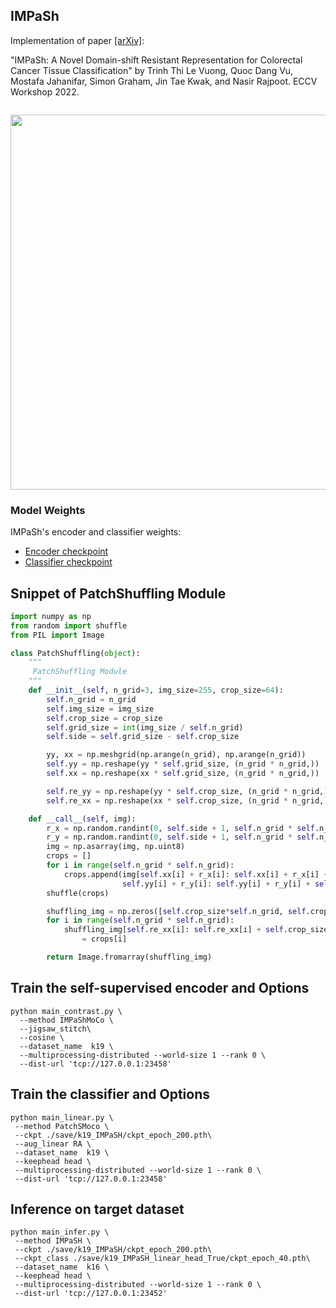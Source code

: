 ## IMPaSh

Implementation of paper [[arXiv]](https://arxiv.org/abs/2208.11052): 

"IMPaSh: A Novel Domain-shift Resistant Representation for Colorectal Cancer Tissue Classification"
by Trinh Thi Le Vuong, Quoc Dang Vu, Mostafa Jahanifar, Simon Graham, Jin Tae Kwak, and Nasir Rajpoot. ECCV Workshop 2022.

```

```
<p align="center">
  <img src="figures/Network.png" width="600">
</p>

### Model Weights

IMPaSh's encoder and classifier weights:
- [Encoder checkpoint](https://drive.google.com/file/d/1rbJ6DB27xbkDPBdmwlzM0q2pURpdYVq7/view?usp=sharing)
- [Classifier checkpoint](https://drive.google.com/file/d/1OLka_5mba6vimUBvfzKLvIOMnp6Yfb__/view?usp=drive_link)


## Snippet of PatchShuffling Module
```python
import numpy as np
from random import shuffle
from PIL import Image

class PatchShuffling(object):
    """
     PatchShuffling Module
    """
    def __init__(self, n_grid=3, img_size=255, crop_size=64):
        self.n_grid = n_grid
        self.img_size = img_size
        self.crop_size = crop_size
        self.grid_size = int(img_size / self.n_grid)
        self.side = self.grid_size - self.crop_size

        yy, xx = np.meshgrid(np.arange(n_grid), np.arange(n_grid))
        self.yy = np.reshape(yy * self.grid_size, (n_grid * n_grid,))
        self.xx = np.reshape(xx * self.grid_size, (n_grid * n_grid,))

        self.re_yy = np.reshape(yy * self.crop_size, (n_grid * n_grid,))
        self.re_xx = np.reshape(xx * self.crop_size, (n_grid * n_grid,))

    def __call__(self, img):
        r_x = np.random.randint(0, self.side + 1, self.n_grid * self.n_grid)
        r_y = np.random.randint(0, self.side + 1, self.n_grid * self.n_grid)
        img = np.asarray(img, np.uint8)
        crops = []
        for i in range(self.n_grid * self.n_grid):
            crops.append(img[self.xx[i] + r_x[i]: self.xx[i] + r_x[i] + self.crop_size,
                         self.yy[i] + r_y[i]: self.yy[i] + r_y[i] + self.crop_size, :])
        shuffle(crops)

        shuffling_img = np.zeros([self.crop_size*self.n_grid, self.crop_size*self.n_grid, 3], dtype='uint8')
        for i in range(self.n_grid * self.n_grid):
            shuffling_img[self.re_xx[i]: self.re_xx[i] + self.crop_size, self.re_yy[i]: self.re_yy[i] + self.crop_size] \
                = crops[i]

        return Image.fromarray(shuffling_img)
```

## Train the self-supervised encoder and Options
 
```
python main_contrast.py \
  --method IMPaShMoCo \
  --jigsaw_stitch\
  --cosine \
  --dataset_name  k19 \
  --multiprocessing-distributed --world-size 1 --rank 0 \
  --dist-url 'tcp://127.0.0.1:23458'
```



## Train the classifier and Options

```
python main_linear.py \
 --method PatchSMoco \
 --ckpt ./save/k19_IMPaSH/ckpt_epoch_200.pth\
 --aug_linear RA \
 --dataset_name  k19 \
 --keephead head \
 --multiprocessing-distributed --world-size 1 --rank 0 \
 --dist-url 'tcp://127.0.0.1:23458'

```

## Inference on target dataset

```
python main_infer.py \
 --method IMPaSH \
 --ckpt ./save/k19_IMPaSH/ckpt_epoch_200.pth\
 --ckpt_class ./save/k19_IMPaSH_linear_head_True/ckpt_epoch_40.pth\
 --dataset_name  k16 \
 --keephead head \
 --multiprocessing-distributed --world-size 1 --rank 0 \
 --dist-url 'tcp://127.0.0.1:23452'
```
